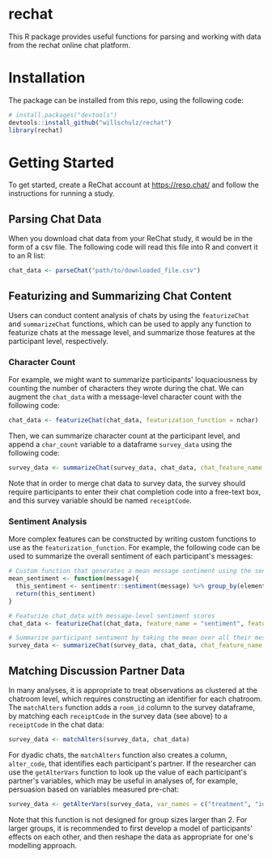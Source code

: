 # rechat
This R package provides useful functions for parsing and working with data from the rechat online chat platform.

# Installation
The package can be installed from this repo, using the following code:

``` r
# install.packages("devtools")
devtools::install_github("willschulz/rechat")
library(rechat)
```

# Getting Started
To get started, create a ReChat account at https://reso.chat/ and follow the instructions for running a study.

## Parsing Chat Data
When you download chat data from your ReChat study, it would be in the form of a csv file.  The following code will read this file into R and convert it to an R list:

``` r
chat_data <- parseChat("path/to/downloaded_file.csv")
```

## Featurizing and Summarizing Chat Content
Users can conduct content analysis of chats by using the `featurizeChat` and `summarizeChat` functions, which can be used to apply any function to featurize chats at the message level, and summarize those features at the participant level, respectively.

### Character Count
For example, we might want to summarize participants' loquaciousness by counting the number of characters they wrote during the chat.  We can augment the `chat_data` with a message-level character count with the following code:

``` r
chat_data <- featurizeChat(chat_data, featurization_function = nchar)
```

Then, we can summarize character count at the participant level, and append a `char_count` variable to a dataframe `survey_data` using the following code:

``` r
survey_data <- summarizeChat(survey_data, chat_data, chat_feature_name = "nchar", summary_function = sum, na.rm = T, summary_feature_name = "char_count")
```

Note that in order to merge chat data to survey data, the survey should require participants to enter their chat completion code into a free-text box, and this survey variable should be named `receiptCode`.

### Sentiment Analysis
More complex features can be constructed by writing custom functions to use as the `featurization_function`.  For example, the following code can be used to summarize the overall sentiment of each participant's messages:

``` r
# Custom function that generates a mean message sentiment using the sentimentr package
mean_sentiment <- function(message){
  this_sentiment <- sentimentr::sentiment(message) %>% group_by(element_id) %>% summarise(sentiment = mean(sentiment)) %>% pull(sentiment)
  return(this_sentiment)
}

# Featurize chat_data with message-level sentiment scores
chat_data <- featurizeChat(chat_data, feature_name = "sentiment", featurization_function = mean_sentiment)

# Summarize participant sentiment by taking the mean over all their messages
survey_data <- summarizeChat(survey_data, chat_data, chat_feature_name = "sentiment", summary_function = mean, na.rm = T, summary_feature_name = "mean_sentiment")
```

## Matching Discussion Partner Data
In many analyses, it is appropriate to treat observations as clustered at the chatroom level, which requires constructing an identifier for each chatroom. The `matchAlters` function adds a `room_id` column to the survey dataframe, by matching each `receiptCode` in the survey data (see above) to a `receiptCode` in the chat data:

``` r
survey_data <- matchAlters(survey_data, chat_data)
```

For dyadic chats, the `matchAlters` function also creates a column, `alter_code`, that identifies each participant's partner.  If the researcher can use the `getAlterVars` function to look up the value of each participant's partner's variables, which may be useful in analyses of, for example, persuasion based on variables measured pre-chat:

```r
survey_data <- getAlterVars(survey_data, var_names = c("treatment", "ideo_7", "affpol_pre", "male", "PID_6"))
```

Note that this function is not designed for group sizes larger than 2.  For larger groups, it is recommended to first develop a model of participants' effects on each other, and then reshape the data as appropriate for one's modelling approach.
